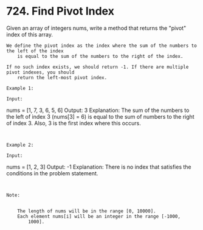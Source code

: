 # 724. Find Pivot Index

Given an array of integers nums, write a method that returns the "pivot"
        index of this array.

    We define the pivot index as the index where the sum of the numbers to the left of the index
        is equal to the sum of the numbers to the right of the index.

    If no such index exists, we should return -1. If there are multiple pivot indexes, you should
        return the left-most pivot index.

    Example 1:

    Input:
nums = [1, 7, 3, 6, 5, 6]
Output: 3
Explanation:
The sum of the numbers to the left of index 3 (nums[3] = 6) is equal to the sum of numbers to the right of index 3.
Also, 3 is the first index where this occurs.

     

    Example 2:

    Input:
nums = [1, 2, 3]
Output: -1
Explanation:
There is no index that satisfies the conditions in the problem statement.

     

    Note:

    
        The length of nums will be in the range [0, 10000].
        Each element nums[i] will be an integer in the range [-1000,
            1000].